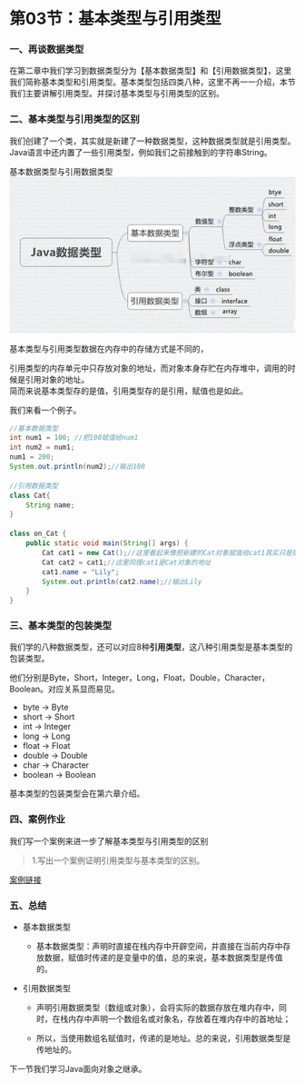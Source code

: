 # 第03节：基本类型与引用类型

### 一、再谈数据类型

在第二章中我们学习到数据类型分为【基本数据类型】和【引用数据类型】，这里我们简称基本类型和引用类型。基本类型包括四类八种，这里不再一一介绍，本节我们主要讲解引用类型。并探讨基本类型与引用类型的区别。

### 二、基本类型与引用类型的区别

我们创建了一个类，其实就是新建了一种数据类型，这种数据类型就是引用类型。Java语言中还内置了一些引用类型，例如我们之前接触到的字符串String。  

基本数据类型与引用数据类型  
![基本数据类型与引用类型](../images/0303_type.png)  

基本类型与引用类型数据在内存中的存储方式是不同的，  

引用类型的内存单元中只存放对象的地址，而对象本身存贮在内存堆中，调用的时候是引用对象的地址。  
简而来说基本类型存的是值，引用类型存的是引用，赋值也是如此。  

我们来看一个例子。

``` java
//基本数据类型
int num1 = 100; //把100赋值给num1
int num2 = num1;
num1 = 200;
System.out.println(num2);//输出100

//引用数据类型
class Cat{
    String name;
}

class on_Cat {
    public static void main(String[] args) {
        Cat cat1 = new Cat();//这里看起来像把新建的Cat对象赋值给cat1其实只是把Cat对象的引用（即存储Cat对象的地址）赋值给了cat1
        Cat cat2 = cat1;//这里同理cat1是Cat对象的地址
        cat1.name = "Lily";
        System.out.println(cat2.name);//输出Lily
    }
}
```

### 三、基本类型的包装类型

我们学的八种数据类型，还可以对应8种**引用类型**，这八种引用类型是基本类型的包装类型。

他们分别是Byte，Short，Integer，Long，Float，Double，Character，Boolean。对应关系显而易见。

* byte →	Byte
* short	→	Short
* int	→	Integer
* long →	Long
* float	→	Float
* double	→	Double
* char	→	Character
* boolean →	Boolean

基本类型的包装类型会在第六章介绍。

### 四、案例作业

我们写一个案例来进一步了解基本类型与引用类型的区别

> 1.写出一个案例证明引用类型与基本类型的区别。

[案例链接](https://github.com/xiaozhoulee/java-examples/tree/master/03-%E9%9D%A2%E5%90%91%E5%AF%B9%E8%B1%A1/%E5%9F%BA%E6%9C%AC%E7%B1%BB%E5%9E%8B%E4%B8%8E%E5%BC%95%E7%94%A8%E7%B1%BB%E5%9E%8B%E7%9A%84%E5%8C%BA%E5%88%AB)

### 五、总结

* 基本数据类型
  * 基本数据类型：声明时直接在栈内存中开辟空间，并直接在当前内存中存放数据，赋值时传递的是变量中的值，总的来说，基本数据类型是传值的。

* 引用数据类型

  * 声明引用数据类型（数组或对象），会将实际的数据存放在堆内存中，同时，在栈内存中声明一个数组名或对象名，存放着在堆内存中的首地址；

  * 所以，当使用数组名赋值时，传递的是地址。总的来说，引用数据类型是传地址的。

下一节我们学习Java面向对象之继承。





